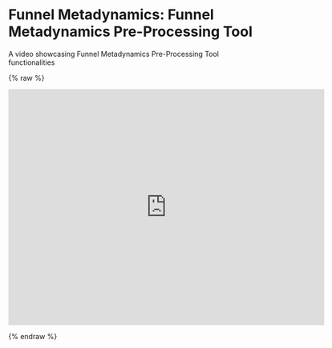 # Funnel Metadynamics: Funnel Metadynamics Pre-Processing Tool

A video showcasing Funnel Metadynamics Pre-Processing Tool functionalities

{% raw %}
<p align="center"><iframe width="630" height="472" src="https://www.youtube.com/embed/DBGBGvHJ96g?si=fsDX_qQo9vHoYuqs" frameborder="0" allowfullscreen></iframe></p>
{% endraw %}
